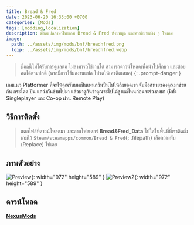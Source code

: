 ```yaml
---
title: Bread & Fred
date: 2023-06-20 16:33:00 +0700
categories: [Mods]
tags: [modding,localization]
description: ม็อดแปลภาษาไทยเกม Bread & Fred ทั้งบทพูด และคำอธิบายต่าง ๆ ในเกม
image:
  path: ../assets/img/mods/bnf/breadnfred.png
  lqip: ../assets/img/mods/bnf/breadnfred.webp
---
```


> ม็อดนี้ไม่ได้รับการดูแลต่อ ไม่สามารถใช้งานได้ สามารถดาวน์โหลดเพื่อนำไปศึกษา และต่อยอดได้ตามปกติ (หากมีการใช้ผลงานแปล โปรดให้เครดิตเสมอ)
{: .prompt-danger }


เกมแนว Platformer ที่จะให้คุณรับบทเป็นเพนกวินปีนไปให้ถึงยอดเขา จับมือสหายของคุณมาช่วยกัน กระโดด ปีน แกว่งกันข้ามไปมา แล้วมาดูกันว่าคุณจะไปได้สูงแค่ไหนก่อนจะร่วงลงมา (มีทั้ง Singleplayer และ Co-op ผ่าน Remote Play)


## วิธีการติดตั้ง
> แตกไฟล์ที่ดาวน์โหลดมา และลากโฟลเดอร์
**Bread&Fred_Data** ไปใส่ในพื้นที่ที่เราติดตั้งเกมไว้ `Steam/steamapps/common/Bread & Fred`{: .filepath}
เลือกวางทับ (Replace) ไปเลย

## ภาพตัวอย่าง

![Preview](https://staticdelivery.nexusmods.com/mods/5401/images/1/1-1685352285-312644438.png){: width="972" height="589" }
![Preview2](https://staticdelivery.nexusmods.com/mods/5401/images/1/1-1685352285-632866065.png){: width="972" height="589" }

## ดาวน์โหลด
[**NexusMods**](https://www.nexusmods.com/breadandfred/mods/1)

